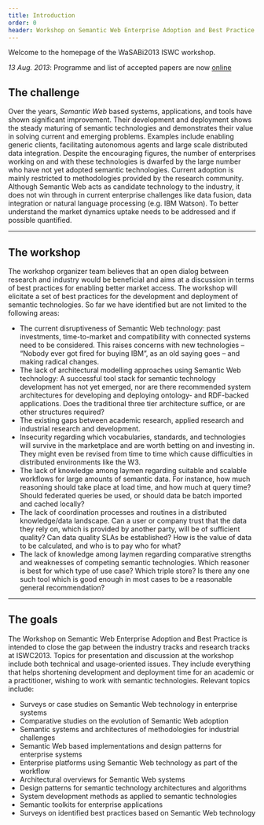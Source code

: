 ```yaml
---
title: Introduction
order: 0
header: Workshop on Semantic Web Enterprise Adoption and Best Practice
---
```


Welcome to the homepage of the WaSABi2013 ISWC workshop.

*13 Aug. 2013*: Programme and list of accepted papers are now [online](http://wasabi-ws.org/programme)

## The challenge

Over the years, *Semantic Web* based systems, applications, and tools have shown significant improvement. 
Their development and deployment shows the steady maturing of semantic technologies and demonstrates their value in solving current and emerging problems. 
Examples include enabling generic clients, facilitating autonomous agents and large scale distributed data integration. Despite the encouraging figures, the number of enterprises working on and with these technologies is dwarfed by the large number who have not yet adopted semantic technologies. Current adoption is mainly restricted to methodologies provided by the research community. Although Semantic Web acts as candidate technology to the industry, it does not win through in current enterprise challenges like data fusion, data integration or natural language processing (e.g. IBM Watson). To better understand the market dynamics uptake needs to be addressed and if possible quantified.

------

## The workshop
The workshop organizer team believes that an open dialog between research and industry would be beneficial and aims at a discussion in terms of best practices for enabling better market access. The workshop will elicitate a set of best practices for the development and deployment of semantic technologies. So far we have identified but are not limited to the following areas:
- The current disruptiveness of Semantic Web technology: past investments, time-to-market and compatibility with connected systems need to be considered. This raises concerns with new technologies – “Nobody ever got fired for buying IBM”, as an old saying goes – and making radical changes.
- The lack of architectural modelling approaches using Semantic Web technology: A successful tool stack for semantic technology development has not yet emerged, nor are there recommended system architectures for developing and deploying ontology- and RDF-backed applications. Does the traditional three tier architecture suffice, or are other structures required?
- The existing gaps between academic research, applied research and industrial research and development.
- Insecurity regarding which vocabularies, standards, and technologies will survive in the marketplace and are worth betting on and investing in. They might even be revised from time to time which cause difficulties in distributed environments like the W3.
- The lack of knowledge among laymen regarding suitable and scalable workflows for large amounts of semantic data. For instance, how much reasoning should take place at load time, and how much at query time? Should federated queries be used, or should data be batch imported and cached locally?
- The lack of coordination processes and routines in a distributed knowledge/data landscape. Can a user or company trust that the data they rely on, which is provided by another party, will be of sufficient quality? Can data quality SLAs be established? How is the value of data to be calculated, and who is to pay who for what?
- The lack of knowledge among laymen regarding comparative strengths and weaknesses of competing semantic technologies. Which reasoner is best for which type of use case? Which triple store? Is there any one such tool which is good enough in most cases to be a reasonable general recommendation?


------

## The goals
The Workshop on Semantic Web Enterprise Adoption and Best Practice is intended to close the gap between the industry tracks and research tracks at ISWC2013. Topics for presentation and discussion at the workshop include both technical and usage-oriented issues. They include everything that helps shortening development and deployment time for an academic or a practitioner, wishing to work with semantic technologies.
Relevant topics include:

- Surveys or case studies on Semantic Web technology in enterprise systems
- Comparative studies on the evolution of Semantic Web adoption
- Semantic systems and architectures of methodologies for industrial challenges
- Semantic Web based implementations and design patterns for enterprise systems
- Enterprise platforms using Semantic Web technology as part of the workflow
- Architectural overviews for Semantic Web systems
- Design patterns for semantic technology architectures and algorithms
- System development methods as applied to semantic technologies
- Semantic toolkits for enterprise applications
- Surveys on identified best practices based on Semantic Web technology

